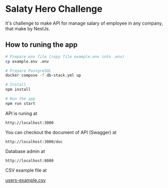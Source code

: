 # Salaty Hero Challenge

It's challenge to make API for manage salary of employee in any company, that make by NestJs.

## How to runing the app

```bash
# Prepare env file (copy file example.env into .env)
cp example.env .env

# Prepare PostgreSQL
docker compose -f db-stack.yml up

# Install
npm install

# Run the app
npm run start
```

API is runing at

```
http://localhost:3000
```

You can checkout the document of API (Swagger) at

```
http://localhost:3000/doc
```

Database admin at

```
http://localhost:8080
```

CSV example file at

[users-example.csv](users-example.csv)
